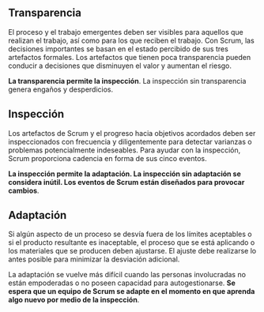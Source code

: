 ## Transparencia
El proceso y el trabajo emergentes deben ser visibles para aquellos que realizan el trabajo, así como para los que reciben el trabajo. Con Scrum, las decisiones importantes se basan en el estado percibido de sus tres artefactos formales. Los artefactos que tienen poca transparencia pueden conducir a decisiones que
disminuyen el valor y aumentan el riesgo.

**La transparencia permite la inspección**. La inspección sin transparencia genera engaños y desperdicios.

## Inspección
Los artefactos de Scrum y el progreso hacia objetivos acordados deben ser inspeccionados con
frecuencia y diligentemente para detectar varianzas o problemas potencialmente indeseables. Para ayudar con la inspección, Scrum proporciona cadencia en forma de sus cinco eventos.

**La inspección permite la adaptación. La inspección sin adaptación se considera inútil. Los eventos de Scrum están diseñados para provocar cambios**.

## Adaptación
Si algún aspecto de un proceso se desvía fuera de los límites aceptables o si el producto resultante es inaceptable, el proceso que se está aplicando o los materiales que se producen deben ajustarse. El ajuste debe realizarse lo antes posible para minimizar la desviación adicional.

La adaptación se vuelve más difícil cuando las personas involucradas no están empoderadas o no
poseen capacidad para autogestionarse. **Se espera que un equipo de Scrum se adapte en el momento en que aprenda algo nuevo por medio de la inspección**.